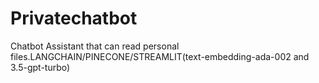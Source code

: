 # Privatechatbot
Chatbot Assistant that can read personal files.LANGCHAIN/PINECONE/STREAMLIT(text-embedding-ada-002 and 3.5-gpt-turbo)
